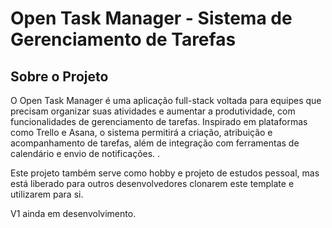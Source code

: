 # Open Task Manager - Sistema de Gerenciamento de Tarefas

## Sobre o Projeto

O Open Task Manager é uma aplicação full-stack voltada para equipes que precisam organizar suas atividades e aumentar a produtividade, com funcionalidades de gerenciamento de tarefas. Inspirado em plataformas como Trello e Asana, o sistema permitirá a criação, atribuição e acompanhamento de tarefas, além de integração com ferramentas de calendário e envio de notificações. .

Este projeto também serve como hobby e projeto de estudos pessoal, mas está liberado para outros desenvolvedores clonarem este template e utilizarem para si.  

V1 ainda em desenvolvimento.